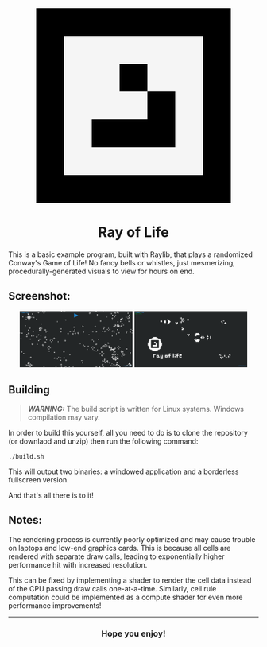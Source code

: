 <div align="center">
    <img src="docs/logo.svg">
    <h1>Ray of Life</h1>
</div>

This is a basic example program, built with Raylib, that plays a randomized Conway's Game of Life! No fancy bells or whistles, just mesmerizing, procedurally-generated visuals to view for hours on end.

## Screenshot:

<div align="center">
    <img src="docs/demo.png" width="45%">
    <img src="docs/demo_drawing.png" width="45%">
</div>


## Building
> **_WARNING:_**  The build script is written for Linux systems. Windows compilation may vary.

In order to build this yourself, all you need to do is to clone the repository (or downlaod and unzip) then run the following command:

```shell
./build.sh
```

This will output two binaries: a windowed application and a borderless fullscreen version. 

And that's all there is to it!

## Notes:
The rendering process is currently poorly optimized and may cause trouble on laptops and low-end graphics cards. This is because all cells are rendered with separate draw calls, leading to exponentially higher performance hit with increased resolution.

This can be fixed by implementing a shader to render the cell data instead of the CPU passing draw calls one-at-a-time. Similarly, cell rule computation could be implemented as a compute shader for even more performance improvements!

---

<div align="center">
    <h3>Hope you enjoy!</h1>
</div>